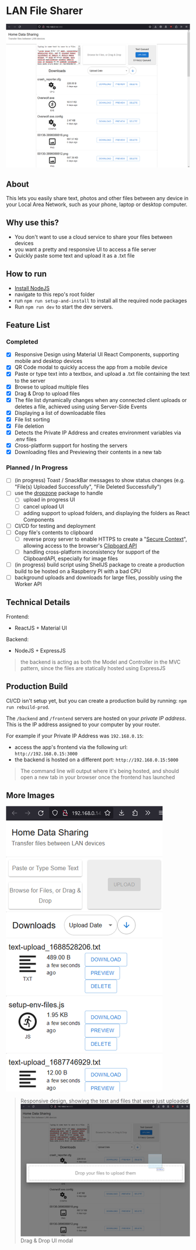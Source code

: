 # LAN File Sharer
![ui-ready-to-upload](https://github.com/omgardner/lan-file-sharer/blob/main/docs/ui-ready-to-upload.png?raw=true)

## About
This lets you easily share text, photos and other files between any device in your Local Area Network, such as your phone, laptop or desktop computer.

## Why use this?
- You don't want to use a cloud service to share your files between devices
- you want a pretty and responsive UI to access a file server
- Quickly paste some text and upload it as a .txt file

## How to run
- [Install NodeJS](https://nodejs.org/en)
- navigate to this repo's root folder
-  run `npm run setup-and-install` to install all the required node packages
- Run `npm run dev` to start the dev servers.

## Feature List
### Completed
- [x] Responsive Design using Material UI React Components, supporting mobile and desktop devices
- [x] QR Code modal to quickly access the app from a mobile device
- [x] Paste or type text into a textbox, and upload a .txt file containing the text to the server
- [x] Browse to upload multiple files
- [x] Drag & Drop to upload files
- [x] The file list dynamically changes when any connected client uploads or deletes a file, achieved using using Server-Side Events
- [x] Displaying a list of downloadable files
- [x] File list sorting
- [x] File deletion
- [x] Detects the Private IP Address and creates environment variables via .env files
- [x] Cross-platform support for hosting the servers
- [x] Downloading files and Previewing their contents in a new tab

### Planned / In Progress
- [ ] (in progress) Toast / SnackBar messages to show status changes (e.g. "File(s) Uploaded Successfully", "File Deleted Successfully")
- [ ] use the [dropzone](https://www.dropzone.dev/) package to handle
  - [ ] upload in progress UI
  - [ ] cancel upload UI
  - [ ] adding support to upload folders, and displaying the folders as React Components
- [ ] CI/CD for testing and deployment
- [ ] Copy file's contents to clipboard
  - [ ] reverse proxy server to enable HTTPS to create a "[Secure Context](https://developer.mozilla.org/en-US/docs/Web/Security/Secure_Contexts)", allowing access to the browser's [Clipboard API](https://developer.mozilla.org/en-US/docs/Web/API/Clipboard_API)
  - [ ] handling cross-platform inconsistency for support of the ClipboardAPI, especially for image files
- [ ] (in progress) build script using ShellJS package to create a production build to be hosted on a Raspberry PI with a bad CPU
- [ ] background uploads and downloads for large files, possibly using the Worker API

## Technical Details
Frontend:
- ReactJS + Material UI

Backend:
- NodeJS + ExpressJS
> the backend is acting as both the Model and Controller in the MVC pattern, since the files are statically hosted using ExpressJS

## Production Build
CI/CD isn't setup yet, but you can create a production build by running: `npm run rebuild-prod`. 

The `/backend` and `/frontend` servers are hosted on your *private IP address*. This is the IP address assigned to your computer by your router.

For example if your Private IP Address was `192.168.0.15`:
- access the app's frontend via the following url: `http://192.168.0.15:3000`
- the backend is hosted on a different port: `http://192.168.0.15:5000`

> The command line will output where it's being hosted, and should open a new tab in your browser once the frontend has launched

## More Images
![ui-mobile-files-uploaded](https://github.com/omgardner/lan-file-sharer/blob/main/docs/ui-mobile-files-uploaded.png?raw=true)
> Responsive design, showing the text and files that were just uploaded
![ui-drag-and-drop](https://github.com/omgardner/lan-file-sharer/blob/main/docs/ui-drag-and-drop.png?raw=true)
> Drag & Drop UI modal
